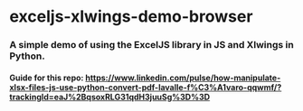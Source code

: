﻿# exceljs-xlwings-demo-browser

### A simple demo of using the ExcelJS library in JS and Xlwings in Python. 
#### Guide for this repo: https://www.linkedin.com/pulse/how-manipulate-xlsx-files-js-use-python-convert-pdf-lavalle-f%C3%A1varo-qqwmf/?trackingId=eaJ%2BqsoxRLG31qdH3juuSg%3D%3D
